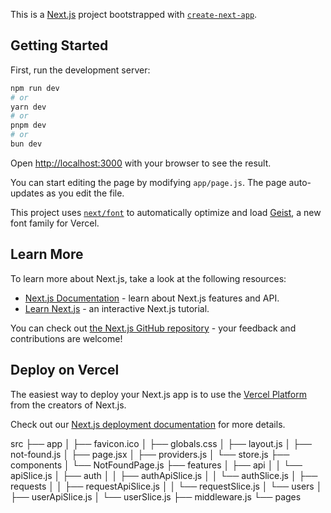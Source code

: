 This is a [Next.js](https://nextjs.org) project bootstrapped with [`create-next-app`](https://github.com/vercel/next.js/tree/canary/packages/create-next-app).

## Getting Started

First, run the development server:

```bash
npm run dev
# or
yarn dev
# or
pnpm dev
# or
bun dev
```

Open [http://localhost:3000](http://localhost:3000) with your browser to see the result.

You can start editing the page by modifying `app/page.js`. The page auto-updates as you edit the file.

This project uses [`next/font`](https://nextjs.org/docs/app/building-your-application/optimizing/fonts) to automatically optimize and load [Geist](https://vercel.com/font), a new font family for Vercel.

## Learn More

To learn more about Next.js, take a look at the following resources:

- [Next.js Documentation](https://nextjs.org/docs) - learn about Next.js features and API.
- [Learn Next.js](https://nextjs.org/learn) - an interactive Next.js tutorial.

You can check out [the Next.js GitHub repository](https://github.com/vercel/next.js) - your feedback and contributions are welcome!

## Deploy on Vercel

The easiest way to deploy your Next.js app is to use the [Vercel Platform](https://vercel.com/new?utm_medium=default-template&filter=next.js&utm_source=create-next-app&utm_campaign=create-next-app-readme) from the creators of Next.js.

Check out our [Next.js deployment documentation](https://nextjs.org/docs/app/building-your-application/deploying) for more details.




src
├── app
│   ├── favicon.ico
│   ├── globals.css
│   ├── layout.js
│   ├── not-found.js
│   ├── page.jsx
│   ├── providers.js
│   └── store.js
├── components
│   └── NotFoundPage.js
├── features
│   ├── api
│   │   └── apiSlice.js
│   ├── auth
│   │   ├── authApiSlice.js
│   │   └── authSlice.js
│   ├── requests
│   │   ├── requestApiSlice.js
│   │   └── requestSlice.js
│   └── users
│       ├── userApiSlice.js
│       └── userSlice.js
├── middleware.js
└── pages